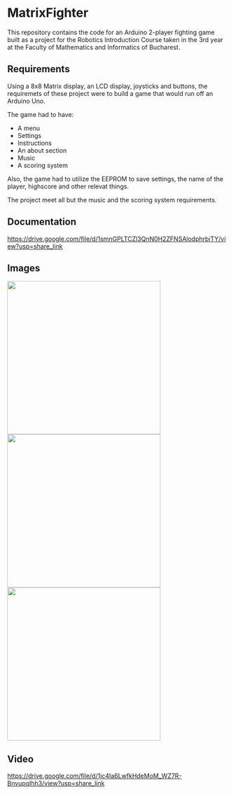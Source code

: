 # MatrixFighter

This repository contains the code for an Arduino 2-player fighting game built as a project 
for the Robotics Introduction Course taken in the 3rd year at the Faculty of Mathematics and Informatics of Bucharest.

## Requirements

Using a 8x8 Matrix display, an LCD display, joysticks and buttons, the requiremets of these project were to build a game
that would run off an Arduino Uno.

The game had to have:
- A menu
- Settings
- Instructions
- An about section
- Music
- A scoring system

Also, the game had to utilize the EEPROM to save settings, the name of the player, highscore and other relevat things.

The project meet all but the music and the scoring system requirements. 


## Documentation

https://drive.google.com/file/d/1smnGPLTCZl3QnN0H2ZFNSAlodphrbiTY/view?usp=share_link

## Images

<img src="https://user-images.githubusercontent.com/38132701/208722251-0988d5cf-435a-466e-a4bb-5b1d34a5e28d.jpeg" width="350"/>
<img src="https://user-images.githubusercontent.com/38132701/208722286-f20ae3b3-66a5-4379-9a93-8a40dee1f8bc.jpeg" width="350"/>
<img src="https://user-images.githubusercontent.com/38132701/208722290-34895ac6-7da4-4b44-8c2f-d8fe70fda12a.jpeg" width="350"/>


## Video

https://drive.google.com/file/d/1jc4Ia6LwfkHdeMoM_WZ7R-BnvupqIhh3/view?usp=share_link
